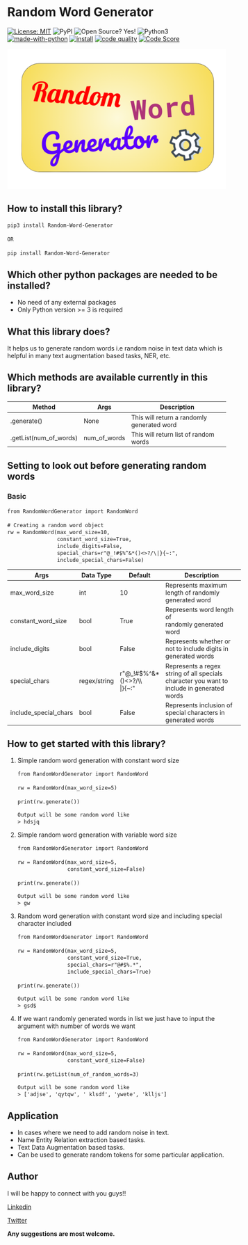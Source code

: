 # Random Word Generator

[![License: MIT](https://img.shields.io/badge/License-MIT-yellow.svg)](https://opensource.org/licenses/MIT)
![PyPI](https://img.shields.io/pypi/v/Random-Word-Generator)
![Open Source? Yes!](https://badgen.net/badge/Open%20Source%20%3F/Yes%21/blue?icon=github)
![Python3](https://img.shields.io/badge/python->=3-green.svg)
[![made-with-python](https://img.shields.io/badge/Made%20with-Python-1f425f.svg)](https://www.python.org/)
[![install](https://img.shields.io/badge/pip%20install-Random--Word--Generator-brightgreen)](https://pypi.org/project/Random-Word-Generator/)
[![code quality](https://www.code-inspector.com/project/11503/status/svg)](https://frontend.code-inspector.com/public/project/11503/Random-Word-Generator/dashboard)
[![Code Score](https://www.code-inspector.com/project/11503/score/svg)](https://frontend.code-inspector.com/public/project/11503/Random-Word-Generator/dashboard)



<p align="center">
<img src="./image/rwg.png"></a>
</p>

## __How to install this library?__
```
pip3 install Random-Word-Generator

OR

pip install Random-Word-Generator
```

## __Which other python packages are needed to be installed?__
* No need of any external packages
* Only Python version >= 3 is required


## __What this library does?__
It helps us to generate random words i.e random noise in text data which is helpful in many text augmentation based tasks, NER, etc.

## __Which methods are available currently in this library?__
<table class="tg">
<thead>
  <tr>
    <th class="tg-d9cy">Method</th>
    <th class="tg-d9cy">Args</th>
    <th class="tg-d9cy">Description</th>
  </tr>
</thead>
<tbody>
  <tr>
    <td class="tg-d9cy">.generate()</td>
    <td class="tg-d9cy">None</td>
    <td class="tg-d9cy"><span style="font-weight:400;font-style:normal">This will return a randomly generated word</span></td>
  </tr>
  <tr>
    <td class="tg-d9cy">.getList(num_of_words)</td>
    <td class="tg-d9cy">num_of_words</td>
    <td class="tg-d9cy"><span style="font-weight:400;font-style:normal">This will return list of random words</span></td>
  </tr>
</tbody>
</table>


## __Setting to look out before generating random words__

### Basic 
```
from RandomWordGenerator import RandomWord

# Creating a random word object
rw = RandomWord(max_word_size=10,
                constant_word_size=True,
                include_digits=False,
                special_chars=r"@_!#$%^&*()<>?/\|}{~:",
                include_special_chars=False)
```
<table class="tg" style="undefined;table-layout: fixed; width: 538px">
<colgroup>
<col style="width: 149px">
<col style="width: 85px">
<col style="width: 80px">
<col style="width: 189px">
</colgroup>
<thead>
  <tr>
    <th class="tg-cbj7">Args</th>
    <th class="tg-cbj7">Data Type</th>
    <th class="tg-cbj7">Default</th>
    <th class="tg-oj67">Description</th>
  </tr>
</thead>
<tbody>
  <tr>
    <td class="tg-oj67">max_word_size</td>
    <td class="tg-oj67">int</td>
    <td class="tg-oj67">10</td>
    <td class="tg-oj67">Represents maximum length of randomly generated word</td>
  </tr>
  <tr>
    <td class="tg-oj67">constant_word_size</td>
    <td class="tg-oj67">bool</td>
    <td class="tg-oj67">True</td>
    <td class="tg-oj67">Represents word length of<br>randomly generated word</td>
  </tr>
  <tr>
    <td class="tg-oj67">include_digits</td>
    <td class="tg-oj67">bool</td>
    <td class="tg-oj67">False</td>
    <td class="tg-oj67">Represents whether or not to include digits in generated words</td>
  </tr>
  <tr>
    <td class="tg-oj67">special_chars</td>
    <td class="tg-oj67">regex/string</td>
    <td class="tg-oj67">r"@_!#$%^&amp;*()&lt;&gt;?/\\<br>|}{~:"</td>
    <td class="tg-oj67">Represents a regex string of all specials character you want to include in generated words</td>
  </tr>
  <tr>
    <td class="tg-oj67">include_special_chars</td>
    <td class="tg-oj67">bool</td>
    <td class="tg-oj67">False</td>
    <td class="tg-oj67">Represents inclusion of  special characters in generated words</td>
  </tr>
</tbody>
</table>




## __How to get started with this library?__

1.  Simple random word generation with constant word size
    ```
    from RandomWordGenerator import RandomWord

    rw = RandomWord(max_word_size=5)

    print(rw.generate())
    ```
    ```
    Output will be some random word like
    > hdsjq
    ```

2. Simple random word generation with variable word size
    ```
    from RandomWordGenerator import RandomWord

    rw = RandomWord(max_word_size=5,
                    constant_word_size=False)

    print(rw.generate())
    ```
    ```
    Output will be some random word like
    > gw
    ```
3. Random word generation with constant word size and including special character included
    ```
    from RandomWordGenerator import RandomWord

    rw = RandomWord(max_word_size=5,
                    constant_word_size=True,
                    special_chars=r"@#$%.*",
                    include_special_chars=True)

    print(rw.generate())
    ```
    ```
    Output will be some random word like
    > gsd$
    ```
4. If we want randomly generated words in list we just have to input the argument with number of words we want
    ```
    from RandomWordGenerator import RandomWord

    rw = RandomWord(max_word_size=5,
                    constant_word_size=False)

    print(rw.getList(num_of_random_words=3)
    ```
    ```
    Output will be some random word like
    > ['adjse', 'qytqw', ' klsdf', 'ywete', 'klljs']

    ```

## __Application__

* In cases where we need to add  random noise in text.
* Name Entity Relation extraction based tasks.
* Text Data Augmentation based tasks.
* Can be used to generate random tokens for some particular application.


## Author
I will be happy to connect with you guys!!

[Linkedin](https://www.linkedin.com/in/abhishek-c-salian/)

[Twitter](https://www.twitter.com/@ACSalian)


**Any suggestions are most welcome.**

#
